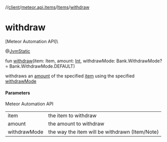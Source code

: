 //[client](../../../index.md)/[meteor.api.items](../index.md)/[Items](index.md)/[withdraw](withdraw.md)

# withdraw

[Meteor Automation API]\

@[JvmStatic](https://kotlinlang.org/api/latest/jvm/stdlib/kotlin.jvm/-jvm-static/index.html)

fun [withdraw](withdraw.md)(item: Item, amount: [Int](https://kotlinlang.org/api/latest/jvm/stdlib/kotlin/-int/index.html), withdrawMode: Bank.WithdrawMode? = Bank.WithdrawMode.DEFAULT)

withdraws an [amount](withdraw.md) of the specified [item](withdraw.md) using the specified [withdrawMode](withdraw.md)

#### Parameters

Meteor Automation API

| | |
|---|---|
| item | the item to withdraw |
| amount | the amount to withdraw |
| withdrawMode | the way the item will be withdrawn (Item/Note) |
